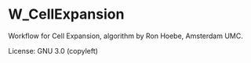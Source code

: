 # W_CellExpansion

Workflow for Cell Expansion, algorithm by Ron Hoebe, Amsterdam UMC.

License: GNU 3.0 (copyleft)
